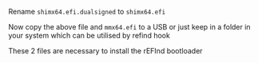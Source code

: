 Rename `shimx64.efi.dualsigned` to `shimx64.efi`

Now copy the above file and `mmx64.efi` to a USB or just keep in a folder in your system which can be utilised by refind hook

These 2 files are necessary to install the rEFInd bootloader
